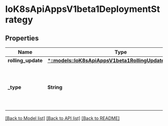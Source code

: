 # IoK8sApiAppsV1beta1DeploymentStrategy

## Properties
Name | Type | Description | Notes
------------ | ------------- | ------------- | -------------
**rolling_update** | [***::models::IoK8sApiAppsV1beta1RollingUpdateDeployment**](io.k8s.api.apps.v1beta1.RollingUpdateDeployment.md) |  | [optional] 
**_type** | **String** | Type of deployment. Can be \"Recreate\" or \"RollingUpdate\". Default is RollingUpdate. | [optional] 

[[Back to Model list]](../README.md#documentation-for-models) [[Back to API list]](../README.md#documentation-for-api-endpoints) [[Back to README]](../README.md)


